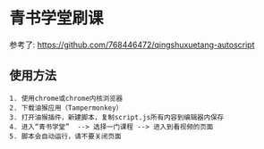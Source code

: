 # 青书学堂刷课
参考了: https://github.com/768446472/qingshuxuetang-autoscript
## 使用方法

    1. 使用chrome或chrome内核浏览器
    2. 下载油猴应用（Tampermonkey）
    3. 打开油猴插件，新建脚本，复制script.js所有内容到编辑器内保存
    4. 进入“青书学堂”  --> 选择一门课程 --> 进入到看视频的页面
    5. 脚本会自动运行，请不要关闭页面
